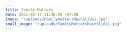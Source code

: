 ```yaml
---
title: Family Matters
date: 2021-05-17 11:36:00 -07:00
image: "/uploads/FamilyMattersMainSlide1.jpg"
small_image: "/uploads/FamilyMattersMainSlide1.jpg"
---
```


